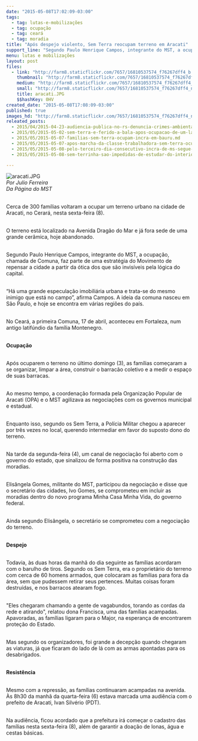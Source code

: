 ```yaml
---
date: "2015-05-08T17:02:09-03:00"
tags:
  - tag: lutas-e-mobilizações
  - tag: ocupação
  - tag: ceará
  - tag: moradia
title: "Após despejo violento, Sem Terra reocupam terreno em Aracati"
support_line: "Segundo Paulo Henrique Campos, integrante do MST, a ocupação, chamada de Comuna, faz parte de uma estratégia do Movimento de repensar a cidade a partir da ótica dos que são 'invisíveis'."
menu: lutas e mobilizações
layout: post
files:
  - link: "http://farm8.staticflickr.com/7657/16810537574_f76267dff4_b.jpg"
    thumbnail: "http://farm8.staticflickr.com/7657/16810537574_f76267dff4_t.jpg"
    medium: "http://farm8.staticflickr.com/7657/16810537574_f76267dff4_z.jpg"
    small: "http://farm8.staticflickr.com/7657/16810537574_f76267dff4_n.jpg"
    title: aracati.JPG
    $$hashKey: 0HV
created_date: "2015-05-08T17:08:09-03:00"
published: true
images_hd: "http://farm8.staticflickr.com/7657/16810537574_f76267dff4_n.jpg"
releated_posts:
  - 2015/04/2015-04-23-audiencia-publica-no-rs-denuncia-crimes-ambientais-em-fazenda-ocupa-pelos-sem-terra.md
  - 2015/05/2015-05-02-sem-terra-e-ferido-a-bala-apos-ocupacao-de-um-latifundio-grilado-em-to.md
  - 2015/05/2015-05-07-familias-sem-terra-ocupam-incra-em-bauru.md
  - 2015/05/2015-05-07-apos-marcha-da-classe-trabalhadora-sem-terra-ocupam-o-incra-no-ms.md
  - 2015/05/2015-05-08-pelo-terceiro-dia-consecutivo-incra-de-ms-segue-ocupado-e-rodovias-federais-sao-bloqueadas.md
  - 2015/05/2015-05-08-sem-terrinha-sao-impedidas-de-estudar-do-interior-de-sao-paulo.md

---
```

<p><img alt="aracati.JPG" src="http://farm8.staticflickr.com/7657/16810537574_f76267dff4_b.jpg" /><br />
<em>Por Julio Ferreira<br />
Da P&aacute;gina do MST</em></p>

<p><br />
Cerca de 300 fam&iacute;lias voltaram a ocupar um terreno urbano na cidade de Aracati, no Cerar&aacute;, nesta sexta-feira (8).</p>

<p><br />
O terreno est&aacute; localizado na Avenida Drag&atilde;o do Mar e j&aacute; fora sede de uma grande cer&acirc;mica, hoje abandonado.</p>

<p><br />
Segundo Paulo Henrique Campos, integrante do MST, a ocupa&ccedil;&atilde;o, chamada de Comuna, faz parte de uma estrat&eacute;gia do Movimento de repensar a cidade a partir da &oacute;tica dos que s&atilde;o invis&iacute;veis pela l&oacute;gica do capital.</p>

<p><br />
&ldquo;H&aacute; uma grande especula&ccedil;&atilde;o imobili&aacute;ria urbana e trata-se do mesmo inimigo que est&aacute; no campo&rdquo;, afirma Campos. A ideia da comuna nasceu em S&atilde;o Paulo, e hoje se encontra em v&aacute;rias regi&otilde;es do pa&iacute;s.</p>

<p><br />
No Cear&aacute;, a primeira Comuna, 17 de abril, aconteceu em Fortaleza, num antigo latif&uacute;ndio da fam&iacute;lia Montenegro.</p>

<p><br />
<strong>Ocupa&ccedil;&atilde;o</strong></p>

<p><br />
Ap&oacute;s ocuparem o terreno no &uacute;ltimo domingo (3), as fam&iacute;lias come&ccedil;aram a se organizar, limpar a &aacute;rea, construir o barrac&atilde;o coletivo e a medir o espa&ccedil;o de suas barracas.</p>

<p><br />
Ao mesmo tempo, a coordena&ccedil;&atilde;o formada pela Organiza&ccedil;&atilde;o Popular de Aracati (OPA) e o MST agilizava as negocia&ccedil;&otilde;es com os governos municipal e estadual.</p>

<p><br />
Enquanto isso, segundo os Sem Terra, a Pol&iacute;cia Militar chegou a aparecer por tr&ecirc;s vezes no local, querendo intermediar em favor do suposto dono do terreno.</p>

<p><br />
Na tarde da segunda-feira (4), um canal de negocia&ccedil;&atilde;o foi aberto com o governo do estado, que sinalizou de forma positiva na constru&ccedil;&atilde;o das moradias.</p>

<p><br />
Elis&acirc;ngela Gomes, militante do MST, participou da negocia&ccedil;&atilde;o e disse que o secret&aacute;rio das cidades, Ivo Gomes, se comprometeu em incluir as moradias dentro do novo programa Minha Casa Minha Vida, do governo federal.</p>

<p><br />
Ainda segundo Elis&acirc;ngela, o secret&aacute;rio se comprometeu com a negocia&ccedil;&atilde;o do terreno.</p>

<p><br />
<strong>Despejo</strong></p>

<p><br />
Todavia, &agrave;s duas horas da manh&atilde; do dia seguinte as fam&iacute;lias acordaram com o barulho de tiros. Segundo os Sem Terra, era o propriet&aacute;rio do terreno com cerca de 60 homens armados, que colocaram as fam&iacute;lias para fora da &aacute;rea, sem que pudessem retirar seus pertences. Muitas coisas foram destru&iacute;das, e nos barracos atearam fogo.</p>

<p><br />
&quot;Eles chegaram chamando a gente de vagabundos, torando as cordas da rede e atirando&quot;, relatou dona Francisca, uma das fam&iacute;lias acampadas. Apavoradas, as fam&iacute;lias ligaram para o Major, na esperan&ccedil;a de encontrarem prote&ccedil;&atilde;o do Estado.</p>

<p><br />
Mas segundo os organizadores, foi grande a decep&ccedil;&atilde;o quando chegaram as viaturas, j&aacute; que ficaram do lado de l&aacute; com as armas apontadas para os desabrigados.</p>

<p><br />
<strong>Resist&ecirc;ncia</strong></p>

<p><br />
Mesmo com a repress&atilde;o, as fam&iacute;lias continuaram acampadas na avenida. &Agrave;s 8h30 da manh&atilde; da quarta-feira (6) estava marcada uma audi&ecirc;ncia com o prefeito de Aracati, Ivan Silv&eacute;rio (PDT).</p>

<p><br />
Na audi&ecirc;ncia, ficou acordado que a prefeitura ir&aacute; come&ccedil;ar o cadastro das fam&iacute;lias nesta sexta-feira (8), al&eacute;m de garantir a doa&ccedil;&atilde;o de lonas, &aacute;gua e cestas b&aacute;sicas.</p>
